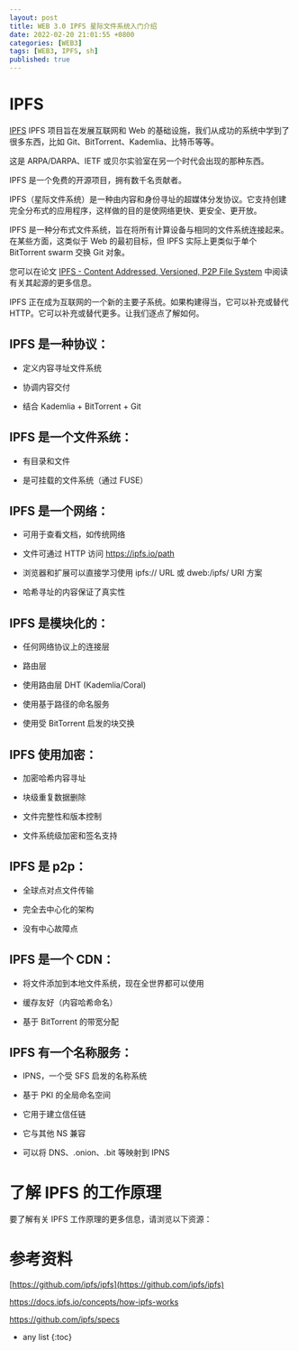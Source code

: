 ```yaml
---
layout: post
title: WEB 3.0 IPFS 星际文件系统入门介绍
date: 2022-02-20 21:01:55 +0800 
categories: [WEB3]
tags: [WEB3, IPFS, sh]
published: true
---
```


# IPFS

[IPFS](https://github.com/ipfs/ipfs) IPFS 项目旨在发展互联网和 Web 的基础设施，我们从成功的系统中学到了很多东西，比如 Git、BitTorrent、Kademlia、比特币等等。

这是 ARPA/DARPA、IETF 或贝尔实验室在另一个时代会出现的那种东西。 

IPFS 是一个免费的开源项目，拥有数千名贡献者。

IPFS（星际文件系统）是一种由内容和身份寻址的超媒体分发协议。它支持创建完全分布式的应用程序，这样做的目的是使网络更快、更安全、更开放。

IPFS 是一种分布式文件系统，旨在将所有计算设备与相同的文件系统连接起来。在某些方面，这类似于 Web 的最初目标，但 IPFS 实际上更类似于单个 BitTorrent swarm 交换 Git 对象。

您可以在论文 [IPFS - Content Addressed, Versioned, P2P File System](https://github.com/ipfs/ipfs/blob/master/papers/ipfs-cap2pfs/ipfs-p2p-file-system.pdf?raw=true) 中阅读有关其起源的更多信息。

IPFS 正在成为互联网的一个新的主要子系统。如果构建得当，它可以补充或替代 HTTP。它可以补充或替代更多。让我们逐点了解如何。

## IPFS 是一种协议：

- 定义内容寻址文件系统

- 协调内容交付

- 结合 Kademlia + BitTorrent + Git

## IPFS 是一个文件系统：

- 有目录和文件

- 是可挂载的文件系统（通过 FUSE）

## IPFS 是一个网络：

- 可用于查看文档，如传统网络

- 文件可通过 HTTP 访问 https://ipfs.io/path

- 浏览器和扩展可以直接学习使用 ipfs:// URL 或 dweb:/ipfs/ URI 方案

- 哈希寻址的内容保证了真实性

## IPFS 是模块化的：

- 任何网络协议上的连接层

- 路由层

- 使用路由层 DHT (Kademlia/Coral)

- 使用基于路径的命名服务

- 使用受 BitTorrent 启发的块交换

## IPFS 使用加密：

- 加密哈希内容寻址

- 块级重复数据删除

- 文件完整性和版本控制

- 文件系统级加密和签名支持

## IPFS 是 p2p：

- 全球点对点文件传输

- 完全去中心化的架构

- 没有中心故障点

## IPFS 是一个 CDN：

- 将文件添加到本地文件系统，现在全世界都可以使用

- 缓存友好（内容哈希命名）

- 基于 BitTorrent 的带宽分配

## IPFS 有一个名称服务：

- IPNS，一个受 SFS 启发的名称系统

- 基于 PKI 的全局命名空间

- 它用于建立信任链

- 它与其他 NS 兼容

- 可以将 DNS、.onion、.bit 等映射到 IPNS

# 了解 IPFS 的工作原理

要了解有关 IPFS 工作原理的更多信息，请浏览以下资源：

# 参考资料

[https://github.com/ipfs/ipfs](https://github.com/ipfs/ipfs)

https://docs.ipfs.io/concepts/how-ipfs-works

https://github.com/ipfs/specs

* any list
{:toc}